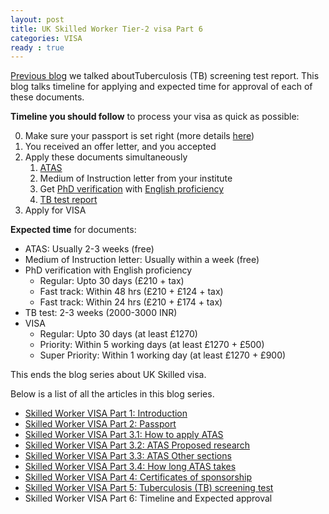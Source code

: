 ```yaml
---
layout: post
title: UK Skilled Worker Tier-2 visa Part 6
categories: VISA
ready : true
---
```


[Previous blog](skilled-worker-p5-tb) we talked aboutTuberculosis (TB) screening 
test report. This blog talks timeline for applying and expected time for approval of 
each of these documents.

**Timeline you should follow** to process your visa as quick as possible:

0. Make sure your passport is set right (more details [here](skilled-worker-p2-passport))
1. You received an offer letter, and you accepted
2. Apply these documents simultaneously
    1. [ATAS](skilled-worker-p3-1-atas)
    2. Medium of Instruction letter from your institute
    3. Get [PhD verification](skilled-worker-p4-cos#phd-verification) with [English proficiency](skilled-worker-p4-cos#proof-for-english-proficiency)
    4. [TB test report](skilled-worker-p5-tb)
3. Apply for VISA

**Expected time** for documents:

* ATAS: Usually 2-3 weeks (free)
* Medium of Instruction letter: Usually within a week (free)
* PhD verification with English proficiency
    * Regular: Upto 30 days (£210 + tax)
    * Fast track: Within 48 hrs (£210 + £124 + tax)
    * Fast track: Within 24 hrs (£210 + £174 + tax)
* TB test: 2-3 weeks (2000-3000 INR)
* VISA
    * Regular: Upto 30 days (at least £1270)
    * Priority: Within 5 working days (at least £1270 + £500)
    * Super Priority: Within 1 working day (at least £1270 + £900)

This ends the blog series about UK Skilled visa. 

Below is a list of all the articles in this blog series. 

* [Skilled Worker VISA Part 1: Introduction](skilled-worker-p1-intro)
* [Skilled Worker VISA Part 2: Passport](skilled-worker-p2-passport)
* [Skilled Worker VISA Part 3.1: How to apply ATAS](skilled-worker-p3-1-atas)
* [Skilled Worker VISA Part 3.2: ATAS Proposed research](skilled-worker-p3-2-atas)
* [Skilled Worker VISA Part 3.3: ATAS Other sections](skilled-worker-p3-3-atas)
* [Skilled Worker VISA Part 3.4: How long ATAS takes](skilled-worker-p3-4-atas)
* [Skilled Worker VISA Part 4: Certificates of sponsorship](skilled-worker-p4-cos)
* [Skilled Worker VISA Part 5: Tuberculosis (TB) screening test](skilled-worker-p5-tb)
* Skilled Worker VISA Part 6: Timeline and Expected approval


